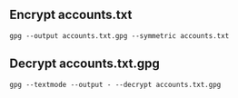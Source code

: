 ## Encrypt accounts.txt
    gpg --output accounts.txt.gpg --symmetric accounts.txt

## Decrypt accounts.txt.gpg
    gpg --textmode --output - --decrypt accounts.txt.gpg

